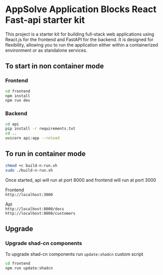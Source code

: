 # AppSolve Application Blocks React Fast-api starter kit

This project is a starter kit for building full-stack web applications using React.js for the frontend and FastAPI for the backend. It is designed for flexibility, allowing you to run the application either within a containerized environment or as standalone services.

## To start in non container mode
### Frontend
```bash
cd frontend
npm install
npm run dev
```

### Backend
```bash
cd api
pip install -r requirements.txt
cd ..
uvicorn api:app --reload
```

## To run in container mode
```bash
chmod +c build-n-run.sh
sudo ./build-n-run.sh
```

Once started, api will run at port 8000 and frontend will run at port 3000  

Frontend  
`http://localhost:3000`  

Api  
`http://localhost:8000/docs`  
`http://localhost:8000/customers`  

## Upgrade
### Upgrade shad-cn components
To upgrade shad-cn components run `update:shadcn` custom script
```bash
cd frontend
npm run update:shadcn
``` 


